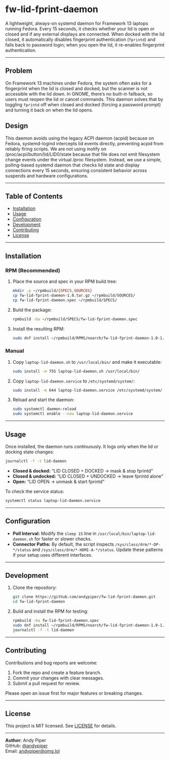 # fw-lid-fprint-daemon

A lightweight, always-on systemd daemon for Framework 13 laptops running Fedora. Every 15 seconds, it checks whether your lid is open or closed and if any external displays are connected. When docked with the lid closed, it automatically disables fingerprint authentication (`fprintd`) and falls back to password login; when you open the lid, it re-enables fingerprint authentication.

---

## Problem

On Framework 13 machines under Fedora, the system often asks for a fingerprint when the lid is closed and docked, but the scanner is not accessible with the lid down. In GNOME, there’s no built-in fallback, so users must reopen the lid or cancel commands. This daemon solves that by toggling `fprintd` off when closed and docked (forcing a password prompt) and turning it back on when the lid opens.

## Design

This daemon avoids using the legacy ACPI daemon (acpid) because on Fedora, systemd-logind intercepts lid events directly, preventing acpid from reliably firing scripts. We are not using inotify on /proc/acpi/button/lid/LID0/state because that file does not emit filesystem change events under the virtual /proc filesystem. Instead, we use a simple, polling-based systemd daemon that checks lid state and display connections every 15 seconds, ensuring consistent behavior across suspends and hardware configurations.

---

## Table of Contents

- [Installation](#installation)  
- [Usage](#usage)  
- [Configuration](#configuration)  
- [Development](#development)  
- [Contributing](#contributing)  
- [License](#license)

---

## Installation

### RPM (Recommended)

1. Place the source and spec in your RPM build tree:  
   ```bash
   mkdir -p ~/rpmbuild/{SPECS,SOURCES}
   cp fw-lid-fprint-daemon-1.0.tar.gz ~/rpmbuild/SOURCES/
   cp fw-lid-fprint-daemon.spec ~/rpmbuild/SPECS/
   ```
2. Build the package:  
   ```bash
   rpmbuild -ba ~/rpmbuild/SPECS/fw-lid-fprint-daemon.spec
   ```
3. Install the resulting RPM:  
   ```bash
   sudo dnf install ~/rpmbuild/RPMS/noarch/fw-lid-fprint-daemon-1.0-1.noarch.rpm
   ```

### Manual

1. Copy `laptop-lid-daemon.sh` to `/usr/local/bin/` and make it executable:  
   ```bash
   sudo install -m 755 laptop-lid-daemon.sh /usr/local/bin/
   ```
2. Copy `laptop-lid-daemon.service` to `/etc/systemd/system/`:  
   ```bash
   sudo install -m 644 laptop-lid-daemon.service /etc/systemd/system/
   ```
3. Reload and start the daemon:  
   ```bash
   sudo systemctl daemon-reload
   sudo systemctl enable --now laptop-lid-daemon.service
   ```

---

## Usage

Once installed, the daemon runs continuously. It logs only when the lid or docking state changes:

```bash
journalctl -f -t lid-daemon
```

- **Closed & docked:** “LID CLOSED + DOCKED → mask & stop fprintd”  
- **Closed & undocked:** “LID CLOSED + UNDOCKED → leave fprintd alone”  
- **Open:** “LID OPEN → unmask & start fprintd”

To check the service status:

```bash
systemctl status laptop-lid-daemon.service
```

---

## Configuration

- **Poll Interval:** Modify the `sleep 15` line in `/usr/local/bin/laptop-lid-daemon.sh` for faster or slower checks.  
- **Connector Paths:** By default, the script inspects `/sys/class/drm/*-DP-*/status` and `/sys/class/drm/*-HDMI-A-*/status`. Update these patterns if your setup uses different interfaces.

---

## Development

1. Clone the repository:  
   ```bash
   git clone https://github.com/andypiper/fw-lid-fprint-daemon.git
   cd fw-lid-fprint-daemon
   ```
2. Build and install the RPM for testing:  
   ```bash
   rpmbuild -ba fw-lid-fprint-daemon.spec
   sudo dnf install ~/rpmbuild/RPMS/noarch/fw-lid-fprint-daemon-1.0-1.noarch.rpm
   journalctl -f -t lid-daemon
   ```

---

## Contributing

Contributions and bug reports are welcome:

1. Fork the repo and create a feature branch.  
2. Commit your changes with clear messages.  
3. Submit a pull request for review.

Please open an issue first for major features or breaking changes.

---

## License

This project is MIT licensed. See [LICENSE](LICENSE) for details.

---

**Author:** Andy Piper  
GitHub: [@andypiper](https://github.com/andypiper)  
Email: [andypiper@omg.lol](mailto:andypiper@omg.lol)


